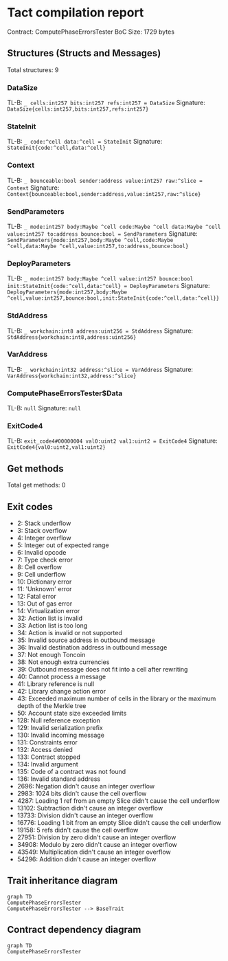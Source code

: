 # Tact compilation report
Contract: ComputePhaseErrorsTester
BoC Size: 1729 bytes

## Structures (Structs and Messages)
Total structures: 9

### DataSize
TL-B: `_ cells:int257 bits:int257 refs:int257 = DataSize`
Signature: `DataSize{cells:int257,bits:int257,refs:int257}`

### StateInit
TL-B: `_ code:^cell data:^cell = StateInit`
Signature: `StateInit{code:^cell,data:^cell}`

### Context
TL-B: `_ bounceable:bool sender:address value:int257 raw:^slice = Context`
Signature: `Context{bounceable:bool,sender:address,value:int257,raw:^slice}`

### SendParameters
TL-B: `_ mode:int257 body:Maybe ^cell code:Maybe ^cell data:Maybe ^cell value:int257 to:address bounce:bool = SendParameters`
Signature: `SendParameters{mode:int257,body:Maybe ^cell,code:Maybe ^cell,data:Maybe ^cell,value:int257,to:address,bounce:bool}`

### DeployParameters
TL-B: `_ mode:int257 body:Maybe ^cell value:int257 bounce:bool init:StateInit{code:^cell,data:^cell} = DeployParameters`
Signature: `DeployParameters{mode:int257,body:Maybe ^cell,value:int257,bounce:bool,init:StateInit{code:^cell,data:^cell}}`

### StdAddress
TL-B: `_ workchain:int8 address:uint256 = StdAddress`
Signature: `StdAddress{workchain:int8,address:uint256}`

### VarAddress
TL-B: `_ workchain:int32 address:^slice = VarAddress`
Signature: `VarAddress{workchain:int32,address:^slice}`

### ComputePhaseErrorsTester$Data
TL-B: `null`
Signature: `null`

### ExitCode4
TL-B: `exit_code4#00000004 val0:uint2 val1:uint2 = ExitCode4`
Signature: `ExitCode4{val0:uint2,val1:uint2}`

## Get methods
Total get methods: 0

## Exit codes
* 2: Stack underflow
* 3: Stack overflow
* 4: Integer overflow
* 5: Integer out of expected range
* 6: Invalid opcode
* 7: Type check error
* 8: Cell overflow
* 9: Cell underflow
* 10: Dictionary error
* 11: 'Unknown' error
* 12: Fatal error
* 13: Out of gas error
* 14: Virtualization error
* 32: Action list is invalid
* 33: Action list is too long
* 34: Action is invalid or not supported
* 35: Invalid source address in outbound message
* 36: Invalid destination address in outbound message
* 37: Not enough Toncoin
* 38: Not enough extra currencies
* 39: Outbound message does not fit into a cell after rewriting
* 40: Cannot process a message
* 41: Library reference is null
* 42: Library change action error
* 43: Exceeded maximum number of cells in the library or the maximum depth of the Merkle tree
* 50: Account state size exceeded limits
* 128: Null reference exception
* 129: Invalid serialization prefix
* 130: Invalid incoming message
* 131: Constraints error
* 132: Access denied
* 133: Contract stopped
* 134: Invalid argument
* 135: Code of a contract was not found
* 136: Invalid standard address
* 2696: Negation didn't cause an integer overflow
* 2983: 1024 bits didn't cause the cell overflow
* 4287: Loading 1 ref from an empty Slice didn't cause the cell underflow
* 13102: Subtraction didn't cause an integer overflow
* 13733: Division didn't cause an integer overflow
* 16776: Loading 1 bit from an empty Slice didn't cause the cell underflow
* 19158: 5 refs didn't cause the cell overflow
* 27951: Division by zero didn't cause an integer overflow
* 34908: Modulo by zero didn't cause an integer overflow
* 43549: Multiplication didn't cause an integer overflow
* 54296: Addition didn't cause an integer overflow

## Trait inheritance diagram

```mermaid
graph TD
ComputePhaseErrorsTester
ComputePhaseErrorsTester --> BaseTrait
```

## Contract dependency diagram

```mermaid
graph TD
ComputePhaseErrorsTester
```